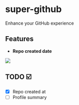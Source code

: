 # super-github

Enhance your GitHub experience

## Features

- **Repo created date**

![](https://i.imgur.com/Jrl3hJp.png)

## TODO :ballot_box_with_check:

- [x] Repo created at
- [ ] Profile summary